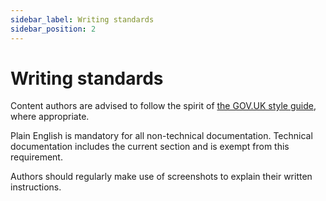 ```yaml
---
sidebar_label: Writing standards
sidebar_position: 2
---
```


# Writing standards

Content authors are advised to follow the spirit of [the GOV.UK style guide](https://www.gov.uk/guidance/content-design/writing-for-gov-uk), where appropriate.

Plain English is mandatory for all non-technical documentation. Technical documentation includes the current section and is exempt from this requirement.

Authors should regularly make use of screenshots to explain their written instructions.